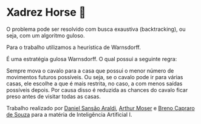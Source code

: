 # Xadrez Horse 🐎

O problema pode ser resolvido com busca exaustiva (backtracking), ou seja, com um algoritmo guloso.

Para o trabalho utilizamos a heurística de Warnsdorff.

É uma estratégia gulosa Warnsdorff. O qual possui a seguinte regra:

Sempre mova o cavalo para a casa que possui o menor número de movimentos futuros possíveis. Ou seja, se o cavalo pode ir para várias casas, ele escolhe a que é mais restrita, no caso, a com menos saídas possíveis depois. Por causa disso é reduzida as chances do cavalo ficar preso antes de visitar todas as casas.

Trabalho realizado por [Daniel Sansão Araldi](https://github.com/DanielAraldi), [Arthur Moser](https://github.com/oArthurMoser) e [Breno Capraro de Souza](https://github.com/BrenoCapraroDeSouza) para a matéria de Inteligência Artificial I.
